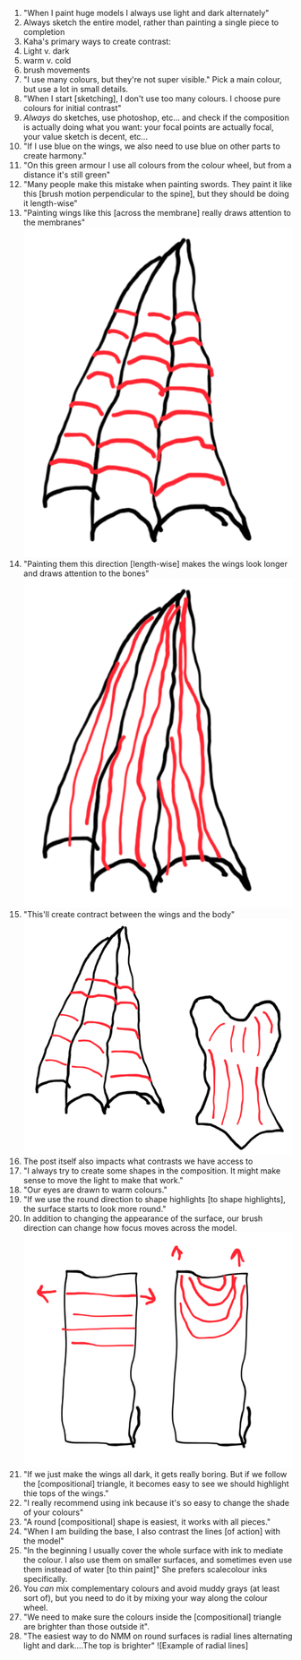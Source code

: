 1. "When I paint huge models I always use light and dark alternately"
1. Always sketch the entire model, rather than painting a single piece to completion
1. Kaha's primary ways to create contrast:
  1. Light v. dark
  1. warm v. cold
  1. brush movements
1. "I use many colours, but they're not super visible." Pick a main colour, but use a lot in small details.
1. "When I start [sketching], I don't use too many colours. I choose pure colours for initial contrast"
1. *Always* do sketches, use photoshop, etc... and check if the composition is actually doing what you want: your focal points are actually focal, your value sketch is decent, etc...
1. "If I use blue on the wings, we also need to use blue on other parts to create harmony."
1. "On this green armour I use all colours from the colour wheel, but from a distance it's still green"
1. "Many people make this mistake when painting swords. They paint it like this [brush motion perpendicular to the spine], but they should be doing it length-wise"
1. "Painting wings like this [across the membrane] really draws attention to the membranes"
![crosswise wings](Painting_Shadows_and_lights__wings_crosswise.png)
1. "Painting them this direction [length-wise] makes the wings look longer and draws attention to the bones"
![lengthwise wings](Painting_Shadows_and_lights__wings_lengthwise.png)
1. "This'll create contract between the wings and the body"
![wing body contrast](Painting_Shadows_and_lights__body_contrast.png)
1. The post itself also impacts what contrasts we have access to
1. "I always try to create some shapes in the composition. It might make sense to move the light to make that work."
1. "Our eyes are drawn to warm colours."
1. "If we use the round direction to shape highlights [to shape highlights], the surface starts to look more round."
1. In addition to changing the appearance of the surface, our brush direction can change how focus moves across the model.
![Different brush motions throw focus in different directions](Painting_Shadows_and_lights__focus.png)
1. "If we just make the wings all dark, it gets really boring. But if we follow the [compositional] triangle, it becomes easy to see we should highlight thie tops of the wings."
1. "I really recommend using ink because it's so easy to change the shade of your colours"
1. "A round [compositional] shape is easiest, it works with all pieces."
1. "When I am building the base, I also contrast the lines [of action] with the model"
1. "In the beginning I usually cover the whole surface with ink to mediate the colour. I also use them on smaller surfaces, and sometimes even use them instead of water [to thin paint]" She prefers scalecolour inks specifically.
1. You *can* mix complementary colours and avoid muddy grays (at least sort of), but you need to do it by mixing your way along the colour wheel.
1. "We need to make sure the colours inside the [compositional] triangle are brighter than those outside it".
1. "The easiest way to do NMM on round surfaces is radial lines alternating light and dark....The top is brighter"
![Example of radial lines]
